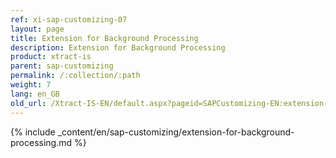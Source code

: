 ```yaml
---
ref: xi-sap-customizing-07
layout: page
title: Extension for Background Processing
description: Extension for Background Processing
product: xtract-is
parent: sap-customizing
permalink: /:collection/:path
weight: 7
lang: en_GB
old_url: /Xtract-IS-EN/default.aspx?pageid=SAPCustomizing-EN:extension-for-background-processing
---
```


{% include _content/en/sap-customizing/extension-for-background-processing.md  %}